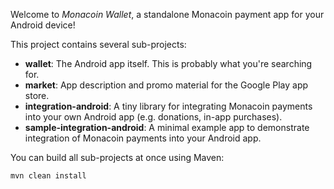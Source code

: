 Welcome to _Monacoin Wallet_, a standalone Monacoin payment app for your Android device!

This project contains several sub-projects:

 * __wallet__:
     The Android app itself. This is probably what you're searching for.
 * __market__:
     App description and promo material for the Google Play app store.
 * __integration-android__:
     A tiny library for integrating Monacoin payments into your own Android app
     (e.g. donations, in-app purchases).
 * __sample-integration-android__:
     A minimal example app to demonstrate integration of Monacoin payments into
     your Android app.

You can build all sub-projects at once using Maven:

`mvn clean install`
